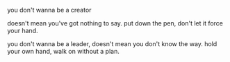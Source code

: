 you don't wanna be a creator

doesn't mean you've got nothing to say.
put down the pen, don't let it force your hand.

you don't wanna be a leader,
doesn't mean you don't know the way.
hold your own hand, walk on without a plan.

